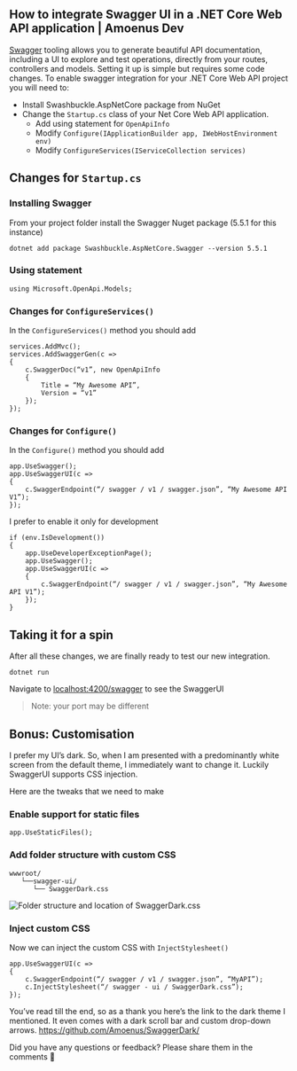 ## How to integrate Swagger UI in a .NET Core Web API application | Amoenus Dev

[Swagger](https://swagger.io/) tooling allows you to generate beautiful API documentation, including a UI to explore and test operations, directly from your routes, controllers and models.
Setting it up is simple but requires some code changes.
To enable swagger integration for your .NET Core Web API project you will need to:
- Install Swashbuckle.AspNetCore package from NuGet
- Change the `Startup.cs` class of your Net Core Web API application.
   - Add using statement for `OpenApiInfo` 
   - Modify `Configure(IApplicationBuilder app, IWebHostEnvironment env)`
   - Modify `ConfigureServices(IServiceCollection services)`

## Changes for `Startup.cs`
### Installing Swagger
From your project folder install the Swagger Nuget package (5.5.1 for this instance)
```Terminal
dotnet add package Swashbuckle.AspNetCore.Swagger --version 5.5.1
```
### Using statement
```CSharp
using Microsoft.OpenApi.Models;
```
### Changes for `ConfigureServices()`
In the `ConfigureServices()` method you should add
```CSharp
services.AddMvc();
services.AddSwaggerGen(c =>
{
    c.SwaggerDoc(“v1”, new OpenApiInfo
    {
        Title = “My Awesome API”,
        Version = “v1”
    });
});
```
### Changes for `Configure()`
In the `Configure()` method you should add
```CSharp
app.UseSwagger();
app.UseSwaggerUI(c =>
{
    c.SwaggerEndpoint(“/ swagger / v1 / swagger.json”, “My Awesome API V1”);
});
```
I prefer to enable it only for development
```CSharp
if (env.IsDevelopment())
{
    app.UseDeveloperExceptionPage();
    app.UseSwagger();
    app.UseSwaggerUI(c =>
    {
        c.SwaggerEndpoint(“/ swagger / v1 / swagger.json”, “My Awesome API V1”);
    });
}
```
## Taking it for a spin
After all these changes, we are finally ready to test our new integration.
```Terminal
dotnet run
```
Navigate to [localhost:4200/swagger](localhost:4200/swagger) to see the SwaggerUI 
> Note: your port may be different

## Bonus: Customisation
I prefer my UI’s dark. So, when I am presented with a predominantly white screen from the default theme, I immediately want to change it.
Luckily SwaggerUI supports CSS injection.

Here are the tweaks that we need to make
### Enable support for static files
```CSharp
app.UseStaticFiles();
```
### Add folder structure with custom CSS
```
wwwroot/
   └──swagger-ui/
      └── SwaggerDark.css
```
![Folder structure and location of SwaggerDark.css](https://cdn.hashnode.com/res/hashnode/image/upload/v1598982216244/9OHU5YoJd.png)
### Inject custom CSS
Now we can inject the custom CSS with `InjectStylesheet()`
```CSharp
app.UseSwaggerUI(c =>
{
    c.SwaggerEndpoint(“/ swagger / v1 / swagger.json”, “MyAPI”);
    c.InjectStylesheet(“/ swagger - ui / SwaggerDark.css”);
});
```
You’ve read till the end, so as a thank you here’s the link to the dark theme I mentioned. It even comes with a dark scroll bar and custom drop-down arrows.
https://github.com/Amoenus/SwaggerDark/

Did you have any questions or feedback? Please share them in the comments 🤗
